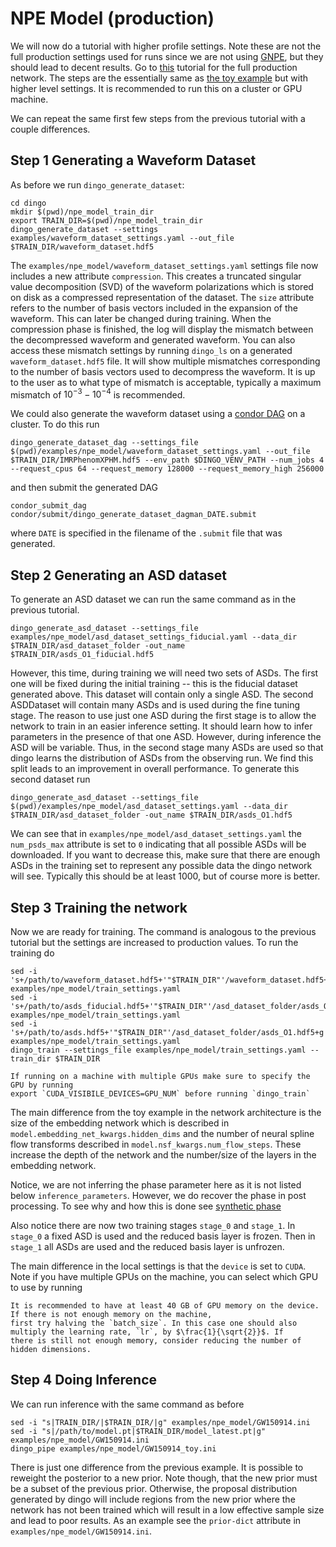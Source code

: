 # NPE Model (production)

We will now do a tutorial with higher profile settings. Note these are not the
full production settings used for runs since we are not using [GNPE](gnpe.md), but
they should lead to decent results. Go to [this](example_gnpe_model.md) tutorial for the full production network. The
steps are the essentially same as [the toy example](example_toy_model.md) but with higher level settings. It is
recommended to run this on a cluster or GPU machine. 

We can repeat the same first few steps from the previous tutorial with a couple differences. 


Step 1 Generating a Waveform Dataset
------------------------------------ 

As before we run `dingo_generate_dataset`:

```
cd dingo
mkdir $(pwd)/npe_model_train_dir
export TRAIN_DIR=$(pwd)/npe_model_train_dir
dingo_generate_dataset --settings examples/waveform_dataset_settings.yaml --out_file $TRAIN_DIR/waveform_dataset.hdf5
```

The `examples/npe_model/waveform_dataset_settings.yaml` settings file now includes a new attribute `compression`.
This creates a truncated singular value decomposition (SVD) of the waveform polarizations which 
is stored on disk as a compressed representation of the dataset. The `size` attribute 
refers to the number of basis vectors included in the expansion of the waveform. This can later be
changed during training. When the compression phase is finished, the log will
display the mismatch between the decompressed waveform and generated waveform. You can
also access these mismatch settings by running `dingo_ls` on a generated `waveform_dataset.hdf5`
file. It will show multiple mismatches corresponding to the number of basis vectors used
to decompress the waveform. It is up to the user as to what type of mismatch is acceptable,
typically a maximum mismatch of $10^{-3}-10^{-4}$ is recommended. 

We could also generate the waveform dataset using a
[condor DAG](https://htcondor.readthedocs.io/en/latest/users-manual/dagman-workflows.html)
on a cluster. To do this run

```
dingo_generate_dataset_dag --settings_file $(pwd)/examples/npe_model/waveform_dataset_settings.yaml --out_file $TRAIN_DIR/IMRPhenomXPHM.hdf5 --env_path $DINGO_VENV_PATH --num_jobs 4 --request_cpus 64 --request_memory 128000 --request_memory_high 256000
```

and then submit the generated DAG

```
condor_submit_dag condor/submit/dingo_generate_dataset_dagman_DATE.submit
```

where `DATE` is specified in the filename of the `.submit` file that was generated.


Step 2 Generating an ASD dataset
--------------------------------

To generate an ASD dataset we can run the same command as in the previous tutorial.

```
dingo_generate_asd_dataset --settings_file examples/npe_model/asd_dataset_settings_fiducial.yaml --data_dir $TRAIN_DIR/asd_dataset_folder -out_name $TRAIN_DIR/asds_O1_fiducial.hdf5
```

However, this time, during training we will need two sets of ASDs. The first one will be
fixed during the initial training -- this is the fiducial dataset generated above.
This dataset will contain only  a single ASD. The second ASDDataset will contain many
ASDs and is used during the fine tuning stage. The reason to use just one ASD during the first 
stage is to allow the network to train in an easier inference setting. It should learn how
to infer parameters in the presence of that one ASD. However, during inference
the ASD will be variable. Thus, in the second stage many ASDs are used so that dingo learns the distribution
of ASDs from the observing run. We find this split leads to an improvement in
overall performance. To generate this second dataset run

```
dingo_generate_asd_dataset --settings_file $(pwd)/examples/npe_model/asd_dataset_settings.yaml --data_dir $TRAIN_DIR/asd_dataset_folder -out_name $TRAIN_DIR/asds_O1.hdf5
```

We can see that in `examples/npe_model/asd_dataset_settings.yaml` the `num_psds_max`
attribute is set to `0` indicating that all possible ASDs will be downloaded. If you want to 
decrease this, make sure that there are enough ASDs in the training set to represent 
any possible data the dingo network will see. Typically this should be at least 1000,
but of course more is better. 


Step 3 Training the network
---------------------------

Now we are ready for training. The command is analogous to the previous tutorial 
but the settings are increased to production values. To run the training do

```
sed -i 's+/path/to/waveform_dataset.hdf5+'"$TRAIN_DIR"'/waveform_dataset.hdf5+g' examples/npe_model/train_settings.yaml
sed -i 's+/path/to/asds_fiducial.hdf5+'"$TRAIN_DIR"'/asd_dataset_folder/asds_O1_fiducial.hdf5+g' examples/npe_model/train_settings.yaml
sed -i 's+/path/to/asds.hdf5+'"$TRAIN_DIR"'/asd_dataset_folder/asds_O1.hdf5+g' examples/npe_model/train_settings.yaml
dingo_train --settings_file examples/npe_model/train_settings.yaml --train_dir $TRAIN_DIR
```

```{tip}
If running on a machine with multiple GPUs make sure to specify the GPU by running 
export `CUDA_VISIBILE_DEVICES=GPU_NUM` before running `dingo_train`
```

The main difference from the toy example in the network architecture is the size of the embedding
network which is described in `model.embedding_net_kwargs.hidden_dims` and the
number of neural spline flow transforms described in
`model.nsf_kwargs.num_flow_steps`. These increase the depth of the network and the 
number/size of the layers in the embedding network. 

Notice, we are not inferring the phase parameter here as it is not listed below `inference_parameters`. However,
we do recover the phase in post processing. To see why and how this is done see [synthetic phase](result.md)

Also notice there are now two training stages `stage_0` and `stage_1`. In `stage_0` a fixed ASD is used and the reduced basis layer
is frozen. Then in `stage_1` all ASDs are used and the reduced basis layer is unfrozen. 

The main difference in the local settings is that the `device` is set to `CUDA`.
Note if you have multiple GPUs on the machine, you can select which GPU to use
by running 

```{important}
It is recommended to have at least 40 GB of GPU memory on the device. If there is not enough memory on the machine,
first try halving the `batch_size`. In this case one should also multiply the learning rate, `lr`, by $\frac{1}{\sqrt{2}}$. If 
there is still not enough memory, consider reducing the number of hidden dimensions.
```

Step 4 Doing Inference
----------------------

We can run inference with the same command as before

```
sed -i "s|TRAIN_DIR/|$TRAIN_DIR/|g" examples/npe_model/GW150914.ini
sed -i "s|/path/to/model.pt|$TRAIN_DIR/model_latest.pt|g" examples/npe_model/GW150914.ini
dingo_pipe examples/npe_model/GW150914_toy.ini
```

There is just one difference from the previous example. It is possible to reweight the posterior to a new prior.
Note though, that the new prior must be a subset of the previous prior. Otherwise, the proposal distribution
generated by dingo will include regions from the new prior where the network has not been trained which will
result in a low effective sample size and lead to poor results. As an example see the `prior-dict` attribute in 
`examples/npe_model/GW150914.ini`.